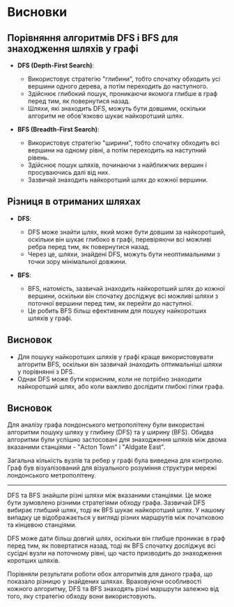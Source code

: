 # Висновки

## Порівняння алгоритмів DFS і BFS для знаходження шляхів у графі

- **DFS (Depth-First Search)**:
  - Використовує стратегію "глибини", тобто спочатку обходить усі вершини одного дерева, а потім переходить до наступного. 
  - Здійснює глибокий пошук, проникаючи якомога глибше в граф перед тим, як повернутися назад.
  - Шляхи, які знаходить DFS, можуть бути довшими, оскільки алгоритм не обов'язково шукає найкоротший шлях.

- **BFS (Breadth-First Search)**:
  - Використовує стратегію "ширини", тобто спочатку обходить всі вершини на одному рівні, а потім переходить на наступний рівень.
  - Здійснює пошук шляхів, починаючи з найближчих вершин і просуваючись далі від них.
  - Зазвичай знаходить найкоротший шлях до кожної вершини.

## Різниця в отриманих шляхах

- **DFS**:
  - DFS може знайти шлях, який може бути довшим за найкоротший, оскільки він шукає глибоко в графі, перевіряючи всі можливі ребра перед тим, як повернутися назад.
  - Через це, шляхи, знайдені DFS, можуть бути неоптимальними з точки зору мінімальної довжини.

- **BFS**:
  - BFS, натомість, зазвичай знаходить найкоротший шлях до кожної вершини, оскільки він спочатку досліджує всі можливі шляхи з поточної вершини перед тим, як перейти до наступної.
  - Це робить BFS більш ефективним для пошуку найкоротших шляхів у графі.

## Висновок

- Для пошуку найкоротших шляхів у графі краще використовувати алгоритм BFS, оскільки він зазвичай знаходить оптимальніші шляхи у порівнянні з DFS.
- Однак DFS може бути корисним, коли не потрібно знаходити найкоротший шлях, або коли важливо дослідити глибокі гілки графа.

## Висновок

Для аналізу графа лондонського метрополітену були використані алгоритми пошуку шляху у глибину (DFS) та у ширину (BFS). Обидва алгоритми були успішно застосовані для знаходження шляхів між двома вказаними станціями - "Acton Town" і "Aldgate East".

Загальна кількість вузлів та ребер у графі була виведена для контролю. Граф був візуалізований для візуального розуміння структури мережі лондонського метрополітену.

-------

DFS та BFS знайшли різні шляхи між вказаними станціями. Це може бути зумовлено різними стратегіями обходу графа. Зазвичай DFS вибирає глибший шлях, тоді як BFS шукає найкоротший шлях. У нашому випадку це відображається у вигляді різних маршрутів між початковою та кінцевою станціями.

DFS може дати більш довгий шлях, оскільки він глибше проникає в граф перед тим, як повертатися назад, тоді як BFS спочатку досліджує всі сусідні вузли на поточному рівні, що часто призводить до знаходження коротших шляхів.

Порівняли результати роботи обох алгоритмів для даного графа, що показало різницю у знайдених шляхах. Враховуючи особливості кожного алгоритму, DFS та BFS знаходять різні маршрути залежно від того, яку стратегію обходу вони використовують.
